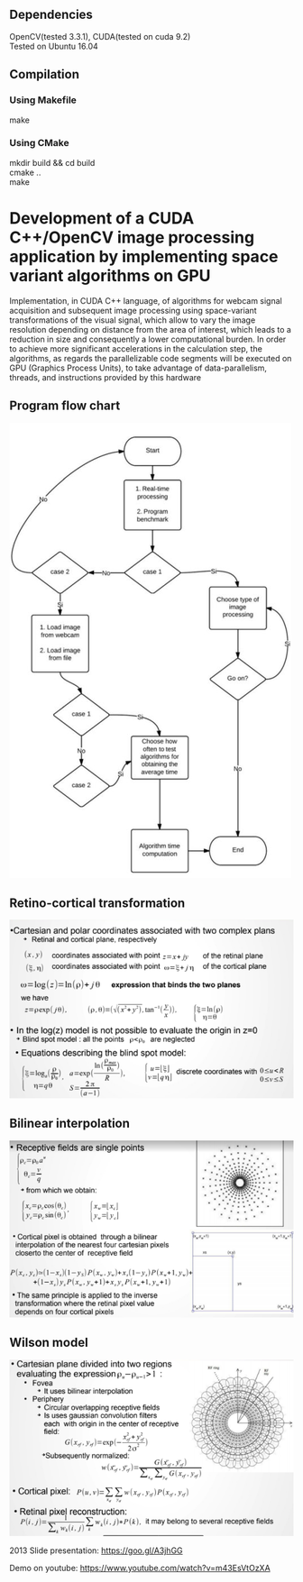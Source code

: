 ## Dependencies
OpenCV(tested 3.3.1), CUDA(tested on cuda 9.2)  
Tested on Ubuntu 16.04  


## Compilation
### Using Makefile
make

### Using CMake
mkdir build && cd build  
cmake ..  
make   


# Development of a CUDA C++/OpenCV image processing application by  implementing space variant algorithms on GPU

Implementation, in CUDA C++ language, of algorithms for webcam signal acquisition and subsequent image processing using space-variant transformations of the visual signal, which allow to vary the image resolution depending on distance from the area of interest, which leads to a reduction in size and consequently a lower computational burden. In order to achieve more significant accelerations in the calculation step, the algorithms, as regards the parallelizable code segments will be executed on GPU (Graphics Process Units), to take advantage of data-parallelism, threads, and instructions provided by this hardware

## Program flow chart

![Alt Text](./images/program-flowchart.jpg)  

## Retino-cortical transformation  

![Alt Text](./images/retino-cortical-transformation.png)  

## Bilinear interpolation  

![Alt Text](./images/bilinear-interpolation.png)

## Wilson model  
![Alt Text](./images/wilson-model.png)

2013 Slide presentation:  https://goo.gl/A3jhGG

Demo on youtube: https://www.youtube.com/watch?v=m43EsVtOzXA
